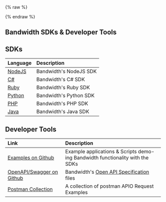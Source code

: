 {% raw %}
<section class="sdksAbout">
{% endraw %}

# Bandwidth SDKs & Developer Tools

## SDKs

| Language              | Description            |
|:----------------------|:-----------------------|
| [NodeJS](./node.md)   | Bandwidth's NodeJS SDK |
| [C#](./csharp.md)     | Bandwidth's C# SDK     |
| [Ruby](./ruby.md)     | Bandwidth's Ruby SDK   |
| [Python](./python.md) | Bandwidth's Python SDK |
| [PHP](./php.md)       | Bandwidth's PHP SDK    |
| [Java](./java.md)     | Bandwidth's Java SDK   |

## Developer Tools

| Link                                                                                        | Description                                                                                        |
|:--------------------------------------------------------------------------------------------|:---------------------------------------------------------------------------------------------------|
| [Examples on Github](https://github.com/Bandwidth/examples)                                 | Example applications & Scripts demo-ing Bandwidth functionality with the SDKs                      |
| [OpenAPI/Swagger on Github](https://github.com/Bandwidth/examples/tree/master/public-specs) | Bandwidth's [Open API Specification](https://swagger.io/solutions/getting-started-with-oas/) files |
| [Postman Collection](https://github.com/Bandwidth/examples/tree/master/postman-collections) | A collection of postman APIO Request Examples                                                      |
